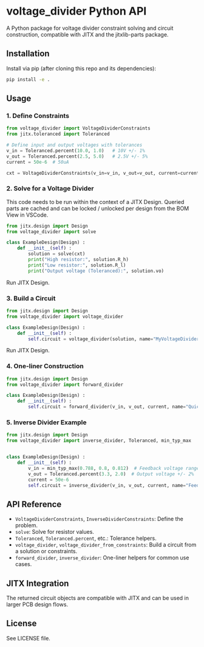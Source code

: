 # voltage_divider Python API

A Python package for voltage divider constraint solving and circuit construction, compatible with JITX and the jitxlib-parts package.

## Installation

Install via pip (after cloning this repo and its dependencies):

```bash
pip install -e .
```

## Usage

### 1. Define Constraints

```python
from voltage_divider import VoltageDividerConstraints
from jitx.toleranced import Toleranced

# Define input and output voltages with tolerances
v_in = Toleranced.percent(10.0, 1.0)   # 10V +/- 1%
v_out = Toleranced.percent(2.5, 5.0)   # 2.5V +/- 5%
current = 50e-6  # 50uA

cxt = VoltageDividerConstraints(v_in=v_in, v_out=v_out, current=current)
```

### 2. Solve for a Voltage Divider

This code needs to be run within the context of a JITX Design.
Queried parts are cached and can be locked / unlocked per design from the BOM View in VSCode.

```python
from jitx.design import Design
from voltage_divider import solve

class ExampleDesign(Design) :
    def __init__(self) :
        solution = solve(cxt)
        print("High resistor:", solution.R_h)
        print("Low resistor:", solution.R_l)
        print("Output voltage (Toleranced):", solution.vo)
```

Run JITX Design.

### 3. Build a Circuit

```python
from jitx.design import Design
from voltage_divider import voltage_divider

class ExampleDesign(Design) :
    def __init__(self) :
        self.circuit = voltage_divider(solution, name="MyVoltageDivider")
```

Run JITX Design.


### 4. One-liner Construction

```python
from jitx.design import Design
from voltage_divider import forward_divider

class ExampleDesign(Design) :
    def __init__(self) :
        self.circuit = forward_divider(v_in, v_out, current, name="QuickDivider")
```

### 5. Inverse Divider Example

```python
from jitx.design import Design
from voltage_divider import inverse_divider, Toleranced, min_typ_max


class ExampleDesign(Design) :
    def __init__(self) :
        v_in = min_typ_max(0.788, 0.8, 0.812)  # Feedback voltage range
        v_out = Toleranced.percent(3.3, 2.0)  # Output voltage +/- 2%
        current = 50e-6
        self.circuit = inverse_divider(v_in, v_out, current, name="FeedbackDivider")
```

## API Reference

- `VoltageDividerConstraints`, `InverseDividerConstraints`: Define the problem.
- `solve`: Solve for resistor values.
- `Toleranced`, `Toleranced.percent`, etc.: Tolerance helpers.
- `voltage_divider`, `voltage_divider_from_constraints`: Build a circuit from a solution or constraints.
- `forward_divider`, `inverse_divider`: One-liner helpers for common use cases.

## JITX Integration

The returned circuit objects are compatible with JITX and can be used in larger PCB design flows.

## License

See LICENSE file.
